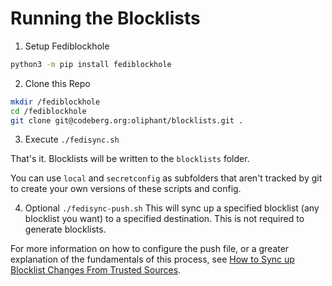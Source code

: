 # Running the Blocklists

1. Setup Fediblockhole
```bash
python3 -m pip install fediblockhole
```

2. Clone this Repo
```bash
mkdir /fediblockhole
cd /fediblockhole
git clone git@codeberg.org:oliphant/blocklists.git .
```

3. Execute
`./fedisync.sh`

That's it. Blocklists will be written to the `blocklists` folder.

You can use `local` and `secretconfig` as subfolders that aren't tracked by git to create your own versions of these scripts and config.

4. Optional
`./fedisync-push.sh`
This will sync up a specified blocklist (any blocklist you want) to a specified destination. This is not required to generate blocklists.

For more information on how to configure the push file, or a greater explanation of the fundamentals of this process, see [How to Sync up Blocklist Changes From Trusted Sources](https://writer.oliphant.social/oliphant/how-to-sync-up-blocklist-changes-from-trusted-sources).

